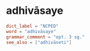 # adhivāsaye

``` toml
dict_label = "NCPED"
word = "adhivāsaye"
grammar_comment = "opt. 3 sg."
see_also = ["adhivāseti"]
```

